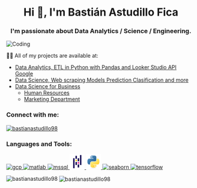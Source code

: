 
<h1 align="center">Hi 👋, I'm Bastián Astudillo Fica</h1>
<h3 align="center">I'm passionate about Data Analytics / Science / Engineering.</h3>
<img aling="right" alt="Coding" width="400" src="https://cdn.dribbble.com/users/1523313/screenshots/13671653/data-analysis.gif">

👨‍💻 All of my projects are available at:

- [Data Analytics, ETL in Python with Pandas and Looker Studio API Google](https://github.com/bastianastudillo98/ETL_RentCar_LookerStudio)
- [Data Science, Web scraping Models Prediction Clasification and more](https://github.com/bastianastudillo98/IBM-Data_Science-SpaceX)
- [Data Science for Business ](https://github.com/bastianastudillo98/DataScienceforBusiness)
  * [Human Resources](https://github.com/bastianastudillo98/DataScienceforBusiness/tree/main/HumanResources)
  * [Marketing Department](https://github.com/bastianastudillo98/DataScienceforBusiness/tree/main/MarketingDepartment)

<h3 align="left">Connect with me:</h3>
<p align="left">
<a href="https://www.linkedin.com/in/bastudillofica/" target="blank"><img align="center" src="https://raw.githubusercontent.com/rahuldkjain/github-profile-readme-generator/master/src/images/icons/Social/linked-in-alt.svg" alt="bastianastudillo98" height="30" width="40" /></a>
</p>

<h3 align="left">Languages and Tools:</h3>
<p align="left"> <a href="https://cloud.google.com" target="_blank" rel="noreferrer"> <img src="https://www.vectorlogo.zone/logos/google_cloud/google_cloud-icon.svg" alt="gcp" width="40" height="40"/> </a> <a href="https://www.mathworks.com/" target="_blank" rel="noreferrer"> <img src="https://upload.wikimedia.org/wikipedia/commons/2/21/Matlab_Logo.png" alt="matlab" width="40" height="40"/> </a> <a href="https://www.microsoft.com/en-us/sql-server" target="_blank" rel="noreferrer"> <img src="https://www.svgrepo.com/show/303229/microsoft-sql-server-logo.svg" alt="mssql" width="40" height="40"/> </a> <a href="https://pandas.pydata.org/" target="_blank" rel="noreferrer"> <img src="https://raw.githubusercontent.com/devicons/devicon/2ae2a900d2f041da66e950e4d48052658d850630/icons/pandas/pandas-original.svg" alt="pandas" width="40" height="40"/> </a> <a href="https://www.python.org" target="_blank" rel="noreferrer"> <img src="https://raw.githubusercontent.com/devicons/devicon/master/icons/python/python-original.svg" alt="python" width="40" height="40"/> </a> <a href="https://seaborn.pydata.org/" target="_blank" rel="noreferrer"> <img src="https://seaborn.pydata.org/_images/logo-mark-lightbg.svg" alt="seaborn" width="40" height="40"/> </a> <a href="https://www.tensorflow.org" target="_blank" rel="noreferrer"> <img src="https://www.vectorlogo.zone/logos/tensorflow/tensorflow-icon.svg" alt="tensorflow" width="40" height="40"/> </a> </p>

<p><img align="left" src="https://github-readme-stats.vercel.app/api/top-langs?username=bastianastudillo98&show_icons=true&locale=en&layout=compact" alt="bastianastudillo98" /></p>

<p>&nbsp;<img align="center" src="https://github-readme-stats.vercel.app/api?username=bastianastudillo98&show_icons=true&locale=en" alt="bastianastudillo98" /></p>
